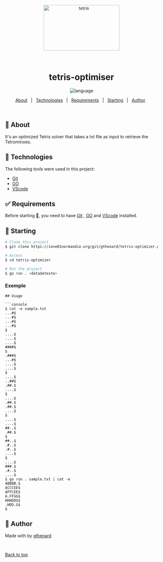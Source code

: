 <div align="center" id="top"> 
  <img src="https://upload.wikimedia.org/wikipedia/commons/thumb/5/50/All_5_free_tetrominoes.svg/800px-All_5_free_tetrominoes.svg.png" width="250" height="150" alt="tetris" />

  &#xa0;

  <!-- <a href="https://versionfinal.netlify.app">Demo</a> -->
</div>

<h1 align="center">tetris-optimiser</h1>

<p align="center">
   <img src="https://img.shields.io/badge/language-GO-green?style=flat" alt="language" />
</p>

<!-- Status -->

<!-- <h4 align="center"> 
	🚧  Versionfinal 🚀 Under construction...  🚧
</h4> 

<hr> -->

<p align="center">
  <a href="#dart-about">About</a> &#xa0; | &#xa0; 
  <a href="#rocket-technologies">Technologies</a> &#xa0; | &#xa0;
  <a href="#white_check_mark-requirements">Requirements</a> &#xa0; | &#xa0;
  <a href="#checkered_flag-starting">Starting</a> &#xa0; | &#xa0;
  <a href="#memo-author">Author</a> &#xa0;
</p>

<br>

## :dart: About ##

It's an optimized Tetris solver that takes a txt file as input to retrieve the Tetrominoes. 

## :rocket: Technologies ##

The following tools were used in this project:

- [Git](https://git-scm.com)
- [GO](https://go.dev/doc/install) 
- [VScode](https://code.visualstudio.com/)

## :white_check_mark: Requirements ##

Before starting :checkered_flag:, you need to have [Git](https://git-scm.com) , [GO](https://go.dev/doc/install) and [VScode](https://code.visualstudio.com/) installed.

## :checkered_flag: Starting ##

```bash
# Clone this project
$ git clone https://zone01normandie.org/git/gthenard/tetris-optimizer.git

# Access
$ cd tetris-optimizer

# Run the project
$ go run . <datadeteste>

```
### Exemple ###
``` 
## Usage

```console
$ cat -e sample.txt
...#$
...#$
...#$
...#$
$
....$
....$
....$
####$
$
.###$
...#$
....$
....$
$
....$
..##$
.##.$
....$
$
....$
.##.$
.##.$
....$
$
....$
....$
##..$
.##.$
$
##..$
.#..$
.#..$
....$
$
....$
###.$
.#..$
....$
$ go run . sample.txt | cat -e
ABBBB.$
ACCCEE$
AFFCEE$
A.FFGG$
HHHDDG$
.HDD.G$
$
```

## :memo: Author ##

Made with by <a href="https://zone01normandie.org/git/gthenard" target="_blank">gthenard</a>

&#xa0;

<a href="#top">Back to top</a>

